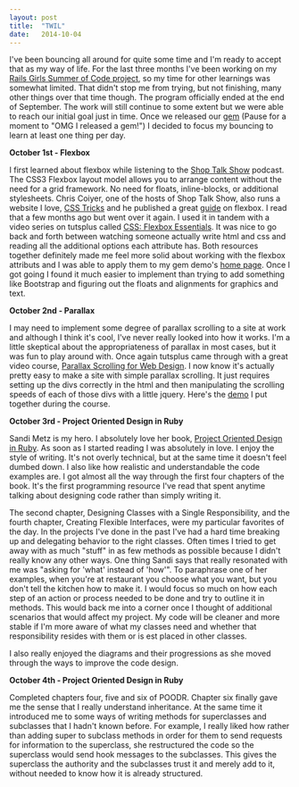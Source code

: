 ```yaml
---
layout: post
title:  "TWIL"
date:   2014-10-04
---
```


I've been bouncing all around for quite some time and I'm ready to accept that as my way of life. For the last three months I've been working on my [Rails Girls Summer of Code project](https://github.com/browserspree), so my time for other learnings was somewhat limited. That didn't stop me from trying, but not finishing, many other things over that time though. The program officially ended at the end of September. The work will still continue to some extent but we were able to reach our initial goal just in time. Once we released our [gem](http://rubygems.org/gems/bcms_spree) (Pause for a moment to "OMG I released a gem!") I decided to focus my bouncing to learn at least one thing per day.

**October 1st - Flexbox**

I first learned about flexbox while listening to the [Shop Talk Show](http://shoptalkshow.com/) podcast. The CSS3 Flexbox layout model allows you to arrange content without the need for a grid framework. No need for floats, inline-blocks, or additional stylesheets. Chris Coiyer, one of the hosts of Shop Talk Show, also runs a website I love, [CSS Tricks](http://css-tricks.com/) and he published a great [guide](http://css-tricks.com/snippets/css/a-guide-to-flexbox/) on flexbox. I read that a few months ago but went over it again. I used it in tandem with a video series on tutsplus called [CSS: Flexbox Essentials](https://webdesign.tutsplus.com/courses/css-flexbox-essentials). It was nice to go back and forth between watching someone actually write html and css and reading all the additional options each attribute has. Both resources together definitely made me feel more solid about working with the flexbox attributs and I was able to apply them to my gem demo's [home page](https://browserspree.herokuapp.com/). Once I got going I found it much easier to implement than trying to add something like Bootstrap and figuring out the floats and alignments for graphics and text.

**October 2nd - Parallax**

I may need to implement some degree of parallax scrolling to a site at work and although I think it's cool, I've never really looked into how it works. I'm a little skeptical about the appropriateness of parallax in most cases, but it was fun to play around with. Once again tutsplus came through with a great video course, [Parallax Scrolling for Web Design](https://webdesign.tutsplus.com/courses/parallax-scrolling-for-web-design). I now know it's actually pretty easy to make a site with simple parallax scrolling. It just requires setting up the divs correctly in the html and then manipulating the scrolling speeds of each of those divs with a little jquery. Here's the [demo](../../../../projects/parallax_100214/index.html
) I put together during the course.

**October 3rd - Project Oriented Design in Ruby**

Sandi Metz is my hero. I absolutely love her book, [Project Oriented Design in Ruby](http://www.poodr.com/). As soon as I started reading I was absolutely in love. I enjoy the style of writing. It's not overly technical, but at the same time it doesn't feel dumbed down. I also like how realistic and understandable the code examples are. I got almost all the way through the first four chapters of the book. It's the first programming resource I've read that spent anytime talking about designing code rather than simply writing it. 

The second chapter, Designing Classes with a Single Responsibility, and the fourth chapter, Creating Flexible Interfaces, were my particular favorites of the day. In the projects I've done in the past I've had a hard time breaking up and delegating behavior to the right classes. Often times I tried to get away with as much "stuff" in as few methods as possible because I didn't really know any other ways. One thing Sandi says that really resonated with me was "asking for 'what' instead of 'how'". To paraphrase one of her examples, when you're at restaurant you choose what you want, but you don't tell the kitchen how to make it. I would focus so much on how each step of an action or process needed to be done and try to outline it in methods. This would back me into a corner once I thought of additional scenarios that would affect my project. My code will be cleaner and more stable if I'm more aware of what my classes need and whether that responsibility resides with them or is est placed in other classes.

I also really enjoyed the diagrams and their progressions as she moved through the ways to improve the code design.

**October 4th - Project Oriented Design in Ruby**

Completed chapters four, five and six of POODR. Chapter six finally gave me the sense that I really understand inheritance. At the same time it introduced me to some ways of writing methods for superclasses and subclasses that I hadn't known before. For example, I really liked how rather than adding super to subclass methods in order for them to send requests for information to the superclass, she restructured the code so the superclass would send hook messages to the subclasses. This gives the superclass the authority and the subclasses trust it and merely add to it, without needed to know how it is already structured.